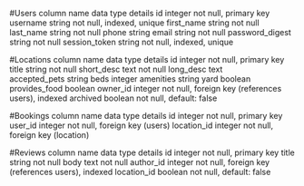 #Users
column name	         data type	details
id                   integer	  not null, primary key
username	           string	    not null, indexed, unique
first_name           string	    not null
last_name            string	    not null
phone                string
email	               string     not null
password_digest	     string	    not null
session_token	       string	    not null, indexed, unique

#Locations
column name	         data type	details
id	                 integer	  not null, primary key
title	               string	    not null
short_desc           text	      not null
long_desc            text       
accepted_pets        string
beds                 integer
amenities            string
yard                 boolean
provides_food        boolean 
owner_id	           integer	  not null, foreign key (references users), indexed
archived	           boolean	  not null, default: false

#Bookings
column name	         data type	details
id                   integer    not null, primary key
user_id              integer    not null, foreign key (users)
location_id          integer    not null, foreign key (location)

#Reviews
column name	         data type	details
id	                 integer	  not null, primary key
title	               string	    not null
body	               text	      not null
author_id	           integer	  not null, foreign key (references users), indexed
location_id 	       boolean	  not null, default: false
